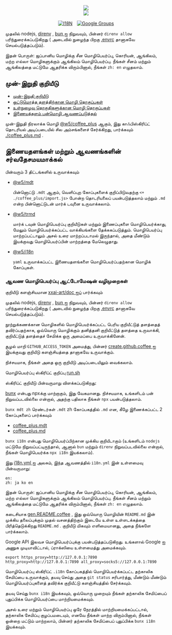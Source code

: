 <p align="center"><a href="https://xxai.art"><img src="https://cdn.jsdelivr.net/gh/xxai-art/doc/logo.svg"/></a><br/><a href="https://xxai.art"><img src="https://cdn.jsdelivr.net/gh/xxai-art/doc/xxai.svg"/></a></p><p align="center"><a href="https://github.com/xxai-art/doc#readme"><img alt="I18N" src="https://cdn.jsdelivr.net/gh/wactax/img/t.svg"/></a>　<a href="https://groups.google.com/u/0/g/xxai-art"><img alt="Google Groups" src="https://cdn.jsdelivr.net/gh/wactax/img/g-groups.svg"/></a></p>

முதலில் nodejs, [direnv](https://direnv.net) , [bun ஐ](https://github.com/oven-sh/bun) நிறுவவும், பின்னர் `direnv allow` பரிந்துரைக்கப்படுகிறது ( அடைவில் நுழைந்த பிறகு [.envrc](https://github.com/xxai-art/doc/blob/main/.envrc) தானாகவே செயல்படுத்தப்படும்).

இதன் பொருள்: ஜப்பானிய மொழிக்கு சீன மொழிபெயர்ப்பு, கொரியன், ஆங்கிலம், மற்ற எல்லா மொழிகளுக்கும் ஆங்கிலம் மொழிபெயர்ப்பு. நீங்கள் சீனம் மற்றும் ஆங்கிலத்தை மட்டுமே ஆதரிக்க விரும்பினால், நீங்கள் `zh: en` எழுதலாம்.

## முன்-இறுதி குறியீடு

* [முன்-இறுதி குறியீடு](https://github.com/xxai-art/web)
* [ஒட்டுமொத்த தளத்திற்கான மொழி தொகுப்புகள்](https://github.com/xxai-art/web/tree/main/i18n)
* [உள்நுழைவு தொகுதிகளுக்கான மொழி தொகுப்புகள்](https://github.com/wacpkg/user/tree/main/ui.i18n)
* [இணையத்தளம் பன்மொழி ஆவணப்படுத்தல்](https://github.com/xxai-doc)

முன்-இறுதி நிரலாக்க மொழி [@w5/coffee_plus](http://npmjs.com/@w5/coffee_plus) ஆகும், இது காஃபிஸ்கிரிப்ட் தொடரியல் அடிப்படையில் சில அம்சங்களைச் சேர்க்கிறது, பார்க்கவும் [./coffee_plus.md](./coffee_plus.md) .

## இணையதளங்கள் மற்றும் ஆவணங்களின் சர்வதேசமயமாக்கல்

பின்வரும் 3 திட்டங்களில் உருவாக்கவும்

* [@w5/mdt](https://www.npmjs.com/package/@w5/mdt)

  பின்னொட்டு `.mdt` ஆகும், வெளிப்புற கோப்புகளைக் குறிப்பிடுவதற்கு `<+ ./coffee_plus/import.js>` போன்ற தொடரியலைப் பயன்படுத்தலாம் மற்றும் `.md` என்ற பின்னொட்டுடன் மார்க் டவுனை உருவாக்கலாம்.

* [@w5/trmd](https://www.npmjs.com/package/@w5/trmd)

  மார்க் டவுன் மொழிபெயர்ப்பு குறியீடுகள் மற்றும் இணைப்புகளை மொழிபெயர்க்காது, மேலும் மொழிபெயர்க்கப்பட்ட வாக்கியங்களை தேக்ககப்படுத்தும். மொழிபெயர்ப்பு மாற்றப்பட்டாலும் அசல் உரை மாற்றப்படாமல் இருந்தால், அதை மீண்டும் இயக்குவது மொழிபெயர்ப்பின் மாற்றத்தை மேலெழுதாது.

* [@w5/i18n](https://www.npmjs.com/package/@w5/i18n)

  `yaml` உருவாக்கப்பட்ட இணையதளங்களை மொழிபெயர்ப்பதற்கான மொழிக் கோப்புகள்.

### ஆவண மொழிபெயர்ப்பு ஆட்டோமேஷன் வழிமுறைகள்

குறியீடு களஞ்சியமான [xxai-art/doc ஐப்](https://github.com/xxai-art/doc) பார்க்கவும்

முதலில் nodejs, [direnv](https://direnv.net) , [bun ஐ](https://github.com/oven-sh/bun) நிறுவவும், பின்னர் `direnv allow` பரிந்துரைக்கப்படுகிறது ( அடைவில் நுழைந்த பிறகு [.envrc](https://github.com/xxai-art/doc/blob/main/.envrc) தானாகவே செயல்படுத்தப்படும்).

நூற்றுக்கணக்கான மொழிகளில் மொழிபெயர்க்கப்பட்ட பெரிய குறியீட்டுத் தளத்தைத் தவிர்ப்பதற்காக, ஒவ்வொரு மொழிக்கும் தனித்தனி குறியீட்டுத் தளத்தை உருவாக்கி, குறியீட்டுத் தளத்தைச் சேமிக்க ஒரு அமைப்பை உருவாக்கினேன்.

சூழல் மாறி `GITHUB_ACCESS_TOKEN` அமைத்து, பின்னர் [create.github.coffee ஐ](https://github.com/xxai-art/doc/blob/main/create.github.coffee) இயக்குவது குறியீடு களஞ்சியத்தை தானாகவே உருவாக்கும்.

நிச்சயமாக, நீங்கள் அதை ஒரு குறியீடு அடிப்படையிலும் வைக்கலாம்.

மொழிபெயர்ப்பு ஸ்கிரிப்ட் குறிப்பு [run.sh](https://github.com/xxai-art/doc/blob/main/run.sh)

ஸ்கிரிப்ட் குறியீடு பின்வருமாறு விளக்கப்படுகிறது:

[bunx](https://bun.sh/docs/cli/bunx) என்பது npxக்கு மாற்றாகும், இது வேகமானது. நிச்சயமாக, உங்களிடம் பன் நிறுவப்படவில்லை என்றால், அதற்கு பதிலாக நீங்கள் `npx` பயன்படுத்தலாம்.

`bunx mdt zh` ரெண்டர்கள் `.mdt` zh கோப்பகத்தில் `.md` என, கீழே இணைக்கப்பட்ட 2 கோப்புகளைப் பார்க்கவும்

* [coffee_plus.mdt](https://github.com/xxai-doc/zh/blob/main/coffee_plus.mdt)
* [coffee_plus.md](https://github.com/xxai-doc/zh/blob/main/coffee_plus.md)

`bunx i18n` என்பது மொழிபெயர்ப்பிற்கான முக்கிய குறியீடாகும் (உங்களிடம் `nodejs` மட்டுமே நிறுவப்பட்டிருந்தால், ஆனால் `bun` மற்றும் `direnv` நிறுவப்படவில்லை என்றால், நீங்கள் மொழிபெயர்க்க `npx i18n` இயக்கலாம்).

இது [i18n.yml ஐ](https://github.com/xxai-art/doc/blob/main/i18n.yml) அலசும், இந்த ஆவணத்தில் `i18n.yml` இன் உள்ளமைவு பின்வருமாறு:

```
en:
zh: ja ko en
```

இதன் பொருள்: ஜப்பானிய மொழிக்கு சீன மொழிபெயர்ப்பு, கொரியன், ஆங்கிலம், மற்ற எல்லா மொழிகளுக்கும் ஆங்கிலம் மொழிபெயர்ப்பு. நீங்கள் சீனம் மற்றும் ஆங்கிலத்தை மட்டுமே ஆதரிக்க விரும்பினால், நீங்கள் `zh: en` எழுதலாம்.

கடைசியாக [gen.README.coffee](https://github.com/xxai-art/doc/blob/main/gen.README.coffee) , இது ஒவ்வொரு மொழியின் `README.md` இன் முக்கிய தலைப்புக்கும் முதல் வசனத்திற்கும் இடையே உள்ள உள்ளடக்கத்தை பிரித்தெடுக்கிறது `README.md` . குறியீடு மிகவும் எளிமையானது, அதை நீங்களே பார்க்கலாம்.

Google API இலவச மொழிபெயர்ப்புக்கு பயன்படுத்தப்படுகிறது. உங்களால் Google ஐ அணுக முடியாவிட்டால், ப்ராக்ஸியை உள்ளமைத்து அமைக்கவும்.

```
export https_proxy=http://127.0.0.1:7890 http_proxy=http://127.0.0.1:7890 all_proxy=socks5://127.0.0.1:7890
```

மொழிபெயர்ப்பு ஸ்கிரிப்ட் `.i18n` கோப்பகத்தில் மொழிபெயர்க்கப்பட்ட தற்காலிக சேமிப்பை உருவாக்கும், தயவு செய்து அதை `git status` சரிபார்த்து, மீண்டும் மீண்டும் மொழிபெயர்ப்புகளைத் தவிர்க்க குறியீட்டு களஞ்சியத்தில் சேர்க்கவும்.

தயவு செய்து `bunx i18n` இயக்கவும், ஒவ்வொரு முறையும் நீங்கள் தற்காலிக சேமிப்பைப் புதுப்பிக்க மொழிபெயர்ப்பை மாற்றியமைக்கவும்.

அசல் உரை மற்றும் மொழிபெயர்ப்பு ஒரே நேரத்தில் மாற்றியமைக்கப்பட்டால், தற்காலிக சேமிப்பு குழப்பமடையும், எனவே நீங்கள் மாற்ற விரும்பினால், நீங்கள் ஒன்றை மட்டும் மாற்றலாம், பின்னர் தற்காலிக சேமிப்பைப் புதுப்பிக்க `bunx i18n` இயக்கவும்.
